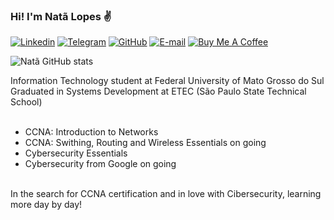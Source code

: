 ### Hi! I'm Natã Lopes ✌️

[![Linkedin](https://img.shields.io/badge/LinkedIn-0077B5?style=for-the-badge&logo=linkedin&logoColor=white)](https://www.linkedin.com/in/ncarvalho99/)
[![Telegram](https://img.shields.io/badge/Telegram-2CA5E0?style=for-the-badge&logo=telegram&logoColor=white)](https://t.me/onygan)
[![GitHub](https://img.shields.io/badge/GitHub-100000?style=for-the-badge&logo=github&logoColor=white)](https://github.com/ncarvalho99)
[![E-mail](https://img.shields.io/badge/-Email-000?style=for-the-badge&logo=microsoft-outlook&logoColor=007BFF)](mailto:natalopes_carvalho@hotmail.com)
[![Buy Me A Coffee](https://img.shields.io/badge/Buy_Me_A_Coffee-FFDD00?style=for-the-badge&logo=buy-me-a-coffee&logoColor=black)](https://www.buymeacoffee.com/ncarvalho99)

![Natã GitHub stats](https://github-readme-stats.vercel.app/api?username=ncarvalho99&show_icons=true&theme=transparent)

Information Technology student at Federal University of Mato Grosso do Sul<br>
Graduated in Systems Development at ETEC (São Paulo State Technical School)<br><br>

- CCNA: Introduction to Networks<br>
- CCNA: Swithing, Routing and Wireless Essentials on going<br>
- Cybersecurity Essentials<br>
- Cybersecurity from Google on going<br><br>

In the search for CCNA certification and in love with Cibersecurity, learning more day by day!
